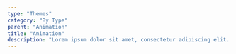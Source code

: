 ```yaml
---
type: "Themes"
category: "By Type"
parent: "Animation"
title: "Animation"
description: "Lorem ipsum dolor sit amet, consectetur adipiscing elit. Nunc tempus laoreet leo sit amet iaculis."
---
```

